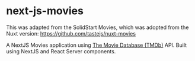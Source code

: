 # next-js-movies

This was adapted from the SolidStart Movies, which was adopted from the Nuxt version: https://github.com/tastejs/nuxt-movies

A NextJS Movies application using [The Movie Database (TMDb)](https://developers.themoviedb.org/3) API. Built using NextJS and React Server components.